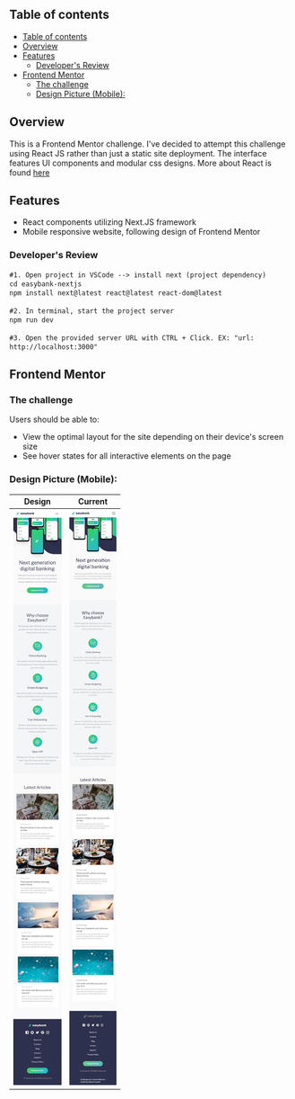 
## Table of contents
- [Table of contents](#table-of-contents)
- [Overview](#overview)
- [Features](#features)
  - [Developer's Review](#developers-review)
- [Frontend Mentor](#frontend-mentor)
  - [The challenge](#the-challenge)
  - [Design Picture (Mobile):](#design-picture-mobile)


## Overview

This is a Frontend Mentor challenge. I've decided to attempt this challenge using React JS rather than just a static site deployment. The interface features UI components and modular css designs. More about React is found [here](https://react.dev/)

## Features
- React components utilizing Next.JS framework  
- Mobile responsive website, following design of Frontend Mentor 

### Developer's Review  

~~~ shell
#1. Open project in VSCode --> install next (project dependency)  
cd easybank-nextjs  
npm install next@latest react@latest react-dom@latest  

#2. In terminal, start the project server  
npm run dev

#3. Open the provided server URL with CTRL + Click. EX: "url: http://localhost:3000"  
~~~  


## Frontend Mentor  
### The challenge

Users should be able to:

- View the optimal layout for the site depending on their device's screen size
- See hover states for all interactive elements on the page


### Design Picture (Mobile):

| Design | Current | 
|--- | ---| 
| <img src="FEMentor__mobile-design.jpg" width="100%"> | <img src="Current-Mobile-Web-Capture.jpeg" width="100%"> |

